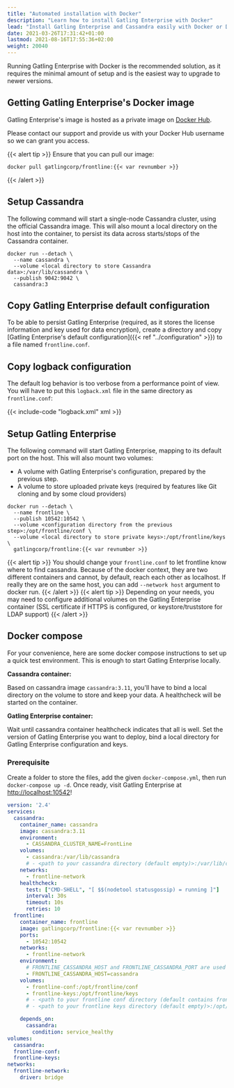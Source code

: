 ```yaml
---
title: "Automated installation with Docker"
description: "Learn how to install Gatling Enterprise with Docker"
lead: "Install Gatling Enterprise and Cassandra easily with Docker or Docker Compose"
date: 2021-03-26T17:31:42+01:00
lastmod: 2021-08-16T17:55:36+02:00
weight: 20040
---
```


Running Gatling Enterprise with Docker is the recommended solution, as it requires the minimal amount of setup and is the easiest way to upgrade to newer versions.

## Getting Gatling Enterprise's Docker image

Gatling Enterprise's image is hosted as a private image on [Docker Hub](https://hub.docker.com/r/gatlingcorp/frontline).

Please contact our support and provide us with your Docker Hub username so we can grant you access.

{{< alert tip >}}
Ensure that you can pull our image:

```console
docker pull gatlingcorp/frontline:{{< var revnumber >}}
```
{{< /alert >}}

## Setup Cassandra

The following command will start a single-node Cassandra cluster, using the official Cassandra image.
This will also mount a local directory on the host into the container, to persist its data across starts/stops of the Cassandra container.

```console
docker run --detach \
  --name cassandra \
  --volume <local directory to store Cassandra data>:/var/lib/cassandra \
  --publish 9042:9042 \
  cassandra:3
```

## Copy Gatling Enterprise default configuration

To be able to persist Gatling Enterprise (required, as it stores the license information and key used for data encryption), create a directory and copy [Gatling Enterprise's default configuration]({{< ref "../configuration" >}}) to a file named `frontline.conf`.

## Copy logback configuration

The default log behavior is too verbose from a performance point of view. You will have to put this `logback.xml` file in the same directory as `frontline.conf`:

{{< include-code "logback.xml" xml >}}

## Setup Gatling Enterprise

The following command will start Gatling Enterprise, mapping to its default port on the host.
This will also mount two volumes:

* A volume with Gatling Enterprise's configuration, prepared by the previous step.
* A volume to store uploaded private keys (required by features like Git cloning and by some cloud providers)

```console
docker run --detach \
  --name frontline \
  --publish 10542:10542 \
  --volume <configuration directory from the previous step>:/opt/frontline/conf \
  --volume <local directory to store private keys>:/opt/frontline/keys \
  gatlingcorp/frontline:{{< var revnumber >}}
```

{{< alert tip >}}
You should change your `frontline.conf` to let frontline know where to find cassandra. Because of the docker context, they are two different containers and cannot, by default, reach each other as localhost. If really they are on the same host, you can add `--network host` argument to docker run.
{{< /alert >}}
{{< alert tip >}}
Depending on your needs, you may need to configure additional volumes on the Gatling Enterprise container (SSL certificate if HTTPS is configured, or keystore/truststore for LDAP support)
{{< /alert >}}

## Docker compose

For your convenience, here are some docker compose instructions to set up a quick test environment. This is enough to start Gatling Enterprise locally.

**Cassandra container:**

Based on cassandra image `cassandra:3.11`, you'll have to bind a local directory on the volume to store and keep your data. A healthcheck will be started on the container.

**Gatling Enterprise container:**

Wait until cassandra container healthcheck indicates that all is well.
Set the version of Gatling Enterprise you want to deploy, bind a local directory for Gatling Enterprise configuration and keys.

### Prerequisite

Create a folder to store the files, add the given `docker-compose.yml`, then run `docker-compose up -d`.
Once ready, visit Gatling Enterprise at [http://localhost:10542](http://localhost:10542)!

```yaml
version: '2.4'
services:
  cassandra:
    container_name: cassandra
    image: cassandra:3.11
    environment:
      - CASSANDRA_CLUSTER_NAME=FrontLine
    volumes:
      - cassandra:/var/lib/cassandra
      # - <path to your cassandra directory (default empty)>:/var/lib/cassandra
    networks:
      - frontline-network
    healthcheck:
      test: ["CMD-SHELL", "[ $$(nodetool statusgossip) = running ]"]
      interval: 30s
      timeout: 10s
      retries: 10
  frontline:
    container_name: frontline
    image: gatlingcorp/frontline:{{< var revnumber >}}
    ports:
      - 10542:10542
    networks:
      - frontline-network
    environment:
      # FRONTLINE_CASSANDRA_HOST and FRONTLINE_CASSANDRA_PORT are used to update frontline.conf
      - FRONTLINE_CASSANDRA_HOST=cassandra
    volumes:
      - frontline-conf:/opt/frontline/conf
      - frontline-keys:/opt/frontline/keys
      # - <path to your frontline conf directory (default contains frontline.conf)>:/opt/frontline/conf
      # - <path to your frontline keys directory (default empty)>:/opt/frontline/keys

    depends_on:
      cassandra:
        condition: service_healthy
volumes:
  cassandra:
  frontline-conf:
  frontline-keys:
networks:
  frontline-network:
    driver: bridge
```
